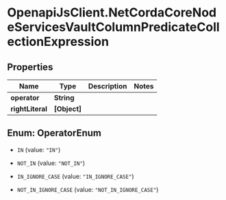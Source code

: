 # OpenapiJsClient.NetCordaCoreNodeServicesVaultColumnPredicateCollectionExpression

## Properties

Name | Type | Description | Notes
------------ | ------------- | ------------- | -------------
**operator** | **String** |  | 
**rightLiteral** | **[Object]** |  | 



## Enum: OperatorEnum


* `IN` (value: `"IN"`)

* `NOT_IN` (value: `"NOT_IN"`)

* `IN_IGNORE_CASE` (value: `"IN_IGNORE_CASE"`)

* `NOT_IN_IGNORE_CASE` (value: `"NOT_IN_IGNORE_CASE"`)




